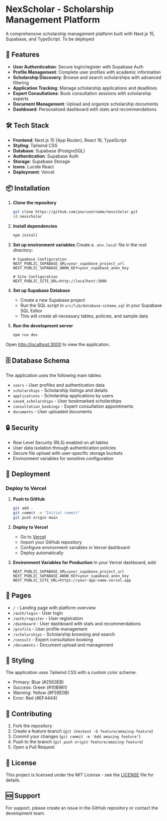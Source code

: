 # NexScholar - Scholarship Management Platform

A comprehensive scholarship management platform built with Next.js 15, Supabase, and TypeScript.
To be deployed

## 🚀 Features

- **User Authentication**: Secure login/register with Supabase Auth
- **Profile Management**: Complete user profiles with academic information
- **Scholarship Discovery**: Browse and search scholarships with advanced filtering
- **Application Tracking**: Manage scholarship applications and deadlines
- **Expert Consultations**: Book consultation sessions with scholarship experts
- **Document Management**: Upload and organize scholarship documents
- **Dashboard**: Personalized dashboard with stats and recommendations

## 🛠 Tech Stack

- **Frontend**: Next.js 15 (App Router), React 18, TypeScript
- **Styling**: Tailwind CSS
- **Database**: Supabase (PostgreSQL)
- **Authentication**: Supabase Auth
- **Storage**: Supabase Storage
- **Icons**: Lucide React
- **Deployment**: Vercel

## 📦 Installation

1. **Clone the repository**

   ```bash
   git clone https://github.com/yourusername/nexscholar.git
   cd nexscholar
   ```

2. **Install dependencies**

   ```bash
   npm install
   ```

3. **Set up environment variables**
   Create a `.env.local` file in the root directory:

   ```env
   # Supabase Configuration
   NEXT_PUBLIC_SUPABASE_URL=your_supabase_project_url
   NEXT_PUBLIC_SUPABASE_ANON_KEY=your_supabase_anon_key

   # Site Configuration
   NEXT_PUBLIC_SITE_URL=http://localhost:3000
   ```

4. **Set up Supabase Database**

   - Create a new Supabase project
   - Run the SQL script in `src/lib/database-schema.sql` in your Supabase SQL Editor
   - This will create all necessary tables, policies, and sample data

5. **Run the development server**
   ```bash
   npm run dev
   ```

Open [http://localhost:3000](http://localhost:3000) to view the application.

## 🗄️ Database Schema

The application uses the following main tables:

- `users` - User profiles and authentication data
- `scholarships` - Scholarship listings and details
- `applications` - Scholarship applications by users
- `saved_scholarships` - User bookmarked scholarships
- `consultation_bookings` - Expert consultation appointments
- `documents` - User uploaded documents

## 🔒 Security

- Row Level Security (RLS) enabled on all tables
- User data isolation through authentication policies
- Secure file upload with user-specific storage buckets
- Environment variables for sensitive configuration

## 🚀 Deployment

### Deploy to Vercel

1. **Push to GitHub**

   ```bash
   git add .
   git commit -m "Initial commit"
   git push origin main
   ```

2. **Deploy to Vercel**

   - Go to [Vercel](https://vercel.com)
   - Import your GitHub repository
   - Configure environment variables in Vercel dashboard
   - Deploy automatically

3. **Environment Variables for Production**
   In your Vercel dashboard, add:
   ```
   NEXT_PUBLIC_SUPABASE_URL=your_supabase_project_url
   NEXT_PUBLIC_SUPABASE_ANON_KEY=your_supabase_anon_key
   NEXT_PUBLIC_SITE_URL=https://your-app-name.vercel.app
   ```

## 📱 Pages

- `/` - Landing page with platform overview
- `/auth/login` - User login
- `/auth/register` - User registration
- `/dashboard` - User dashboard with stats and recommendations
- `/profile` - User profile management
- `/scholarships` - Scholarship browsing and search
- `/consult` - Expert consultation booking
- `/documents` - Document upload and management

## 🎨 Styling

The application uses Tailwind CSS with a custom color scheme:

- Primary: Blue (#2563EB)
- Success: Green (#10B981)
- Warning: Yellow (#F59E0B)
- Error: Red (#EF4444)

## 🤝 Contributing

1. Fork the repository
2. Create a feature branch (`git checkout -b feature/amazing-feature`)
3. Commit your changes (`git commit -m 'Add amazing feature'`)
4. Push to the branch (`git push origin feature/amazing-feature`)
5. Open a Pull Request

## 📄 License

This project is licensed under the MIT License - see the [LICENSE](LICENSE) file for details.

## 🆘 Support

For support, please create an issue in the GitHub repository or contact the development team.
